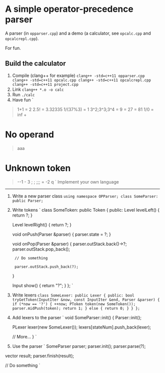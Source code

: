 A simple operator-precedence parser
===

A parser (in `opparser.cpp`) and a demo (a calculator, see `opcalc.cpp` and `opcalcrepl.cpp`).

For fun.

Build the calculator
---
1. Compile (clang++ for example)
`
clang++ -std=c++11 opparser.cpp
clang++ -std=c++11 opcalc.cpp
clang++ -std=c++11 opcalcrepl.cpp
clang++ -std=c++11 project.cpp
`
2. Link
`
clang++ *.o -o calc
`
3. Run
`
./calc
`
4. Have fun
`
> 1+1
  = 2
> 2.5!
  = 3.32335
> 1/(37%3)
  = 1
> 3^2;3^3;3^4
  = 9
  = 27
  = 81
> 1/0
  = inf
> +
  # No operand
> aaa
  # Unknown token
> --1  -   3 ;  ; ;;;
  = -2
> q
`
Implement your own language
---
1. Write a new parser class
`
using namespace OPParser;
class SomeParser: public Parser;
`
2. Write tokens
`
class SomeToken: public Token {
public:
    Level levelLeft() {
        return ?;
    }

    Level levelRight() {
        return ?;
    }

    void onPush(Parser &parser) {
        parser.state = ?;
    }

    void onPop(Parser &parser) {
        parser.outStack.back()->?;
        parser.outStack.pop_back();

        // Do something

        parser.outStack.push_back(?);
    }

    Input show() {
        return "?";
    }
};
`
3. Write lexers
`
class SomeLexer: public Lexer {
public:
    bool tryGetToken(InputIter &now, const InputIter &end, Parser &parser) {
        if (*now == '?') {
            ++now;
            PToken token(new SomeToken());
            parser.midPush(token);
            return 1;
        } else {
            return 0;
        }
    }
};
`
4. Add lexers to the parser
`
void SomeParser::init() {
    Parser::init();

    PLexer lexer(new SomeLexer());
    lexers[stateNum].push_back(lexer);

    // More...
}
`
5. Use the parser
`
SomeParser parser;
parser.init();
parser.parse(?);

vector <PToken> result;
parser.finish(result);

// Do something
`
